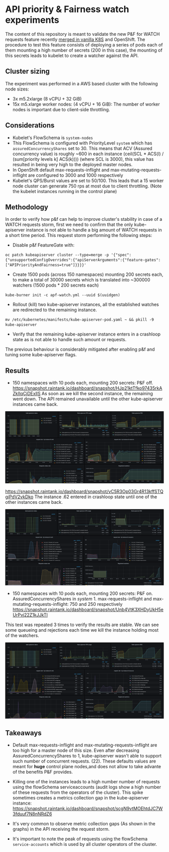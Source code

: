 # API priority & Fairness watch experiments

The content of this repository is meant to validate the new P&F for WATCH requests feature recently [merged in vanilla K8S](https://github.com/openshift/kubernetes/pull/783) and OpenShift.
The procedure to test this feature consists of deploying a series of pods each of them mounting a high number of secrets (200 in this case), the mounting of this secrets leads to kubelet to create a watcher against the API.

## Cluster sizing

The experiment was performed in a AWS based cluster with the following node sizes:

- 3x m5.2xlarge (8 vCPU + 32 GiB)
- 15x m5.xlarge worker nodes: (4 vCPU + 16 GiB): The number of worker nodes is important due to client-side throttling.

## Considerations

- Kubelet's FlowSchema is `system-nodes`
- This FlowSchema is configured with PriorityLevel `system` which has `assuredConcurrencyShares` set to 30. This means that ACV (Assured concurrency value) is roughly ~600 in each instance (ceil(SCL * ACS(l) / (sum[priority levels k] ACS(k)))) (where SCL is 3000), this value has resulted in being very high to the deployed master nodes.
- In OpenShift default max-requests-inflight and max-mutating-requests-inflight are configured to 3000 and 1000 respectively
- Kubelet's QPS/Burst values are set to 50/100. This leads that a 15 worker node cluster can generate 750 rps at most due to client throttling. (Note the kubelet instances running in the control plane)

## Methodology

In order to verify how p&f can help to improve cluster's stability in case of a WATCH requests storm, first we need to confirm that the only kube-apiserver instance is not able to handle a big amount of WATCH requests in a short time period. This request storm performing the following steps:

- Disable p&f FeatureGate with:

```shell
oc patch kubeapiserver cluster --type=merge -p '{"spec":{"unsupportedConfigOverrides":{"apiServerArguments":{"feature-gates":["APIPriorityAndFairness=true"]}}}}'
```

- Create 1500 pods (across 150 namespaces) mounting 200 secrets each, to make a total of 30000 secrets which is translated into ~300000 watchers (1500 pods * 200 secrets each)

```shell
kube-burner init -c apf-watch.yml --uuid $(uuidgen)
```

- Rollout (kill) two kube-apiserver instances, all the established watches are redirected to the remaining instance.

```shell
mv /etc/kubernetes/manifests/kube-apiserver-pod.yaml ~ && pkill -9 kube-apiserver
```

- Verify that the remaining kube-apiserver instance enters in a crashloop state as is not able to handle such amount or requests.

The previous behaviour is considerably mitigated after enabling p&f and tuning some kube-apiserver flags.

## Results

- 150 namespaces with 10 pods each, mounting 200 secrets: P&F off.
https://snapshot.raintank.io/dashboard/snapshot/HJp21ktTfko97435rkAZkIIqCjDExllS
As soon as we kill the second instance, the remaining went down. The API remained unavailable until the other kube-apiserver instances came back.

<img src="pictures/apf-off-1.png">

https://snapshot.raintank.io/dashboard/snapshot/vC5R3Op03Gr4R13kffSTQgiPdV2vkDko
The instance .62 entered in crashloop state until one of the other instances came back.

<img src="pictures/apf-off-2.png">

- 150 namespaces with 10 pods each, mounting 200 secrets: P&F on. AssuredConcurrencyShares in *system* 1. max-requests-inflight and max-mutating-requests-inflight: 750 and 250 respectively
https://snapshot.raintank.io/dashboard/snapshot/Unb4VtK3XHDyUkH5eUrPvj22Z1kJJkTI

This test was repeated 3 times to verify the results are stable. We can see some queueing and rejections each time we kill the instance holding most of the watchers.

<img src="pictures/apf-on-1.png">


## Takeaways

- Default max-requests-inflight and max-mutating-requests-inflight are too high for a master node of this size. Even after decreasing AssuredConcurrencyShares to 1, kube-apiserver wasn't able to support such number of concurrent requests. (22). These defaults values are meant for **huge** control plane nodes,and does not allow to take advante of the benefits P&F provides.

- Killing one of the instances leads to a high number number of requests using the flowSchema serviceaccounts (audit logs show a high number of these requests from the operators of the cluster). This spike sometimes creates a metrics collection gap in the kube-apiserver instance: https://snapshot.raintank.io/dashboard/snapshot/scgN9vtMOEhtdJC7W3fduuf7N8nNRdZ6

- It's very common to observe metric collection gaps (As shown in the graphs) in the API receiving the request storm.

- It's important to note the peak of requests using the flowSchema `service-accounts` which is used by all cluster operators of the cluster.
